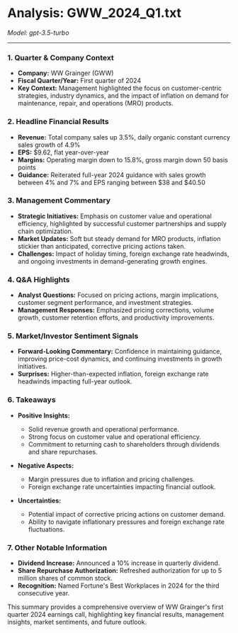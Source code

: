 # Analysis: GWW_2024_Q1.txt

*Model: gpt-3.5-turbo*

---

### 1. Quarter & Company Context
- **Company:** WW Grainger (GWW)
- **Fiscal Quarter/Year:** First quarter of 2024
- **Key Context:** Management highlighted the focus on customer-centric strategies, industry dynamics, and the impact of inflation on demand for maintenance, repair, and operations (MRO) products.

### 2. Headline Financial Results
- **Revenue:** Total company sales up 3.5%, daily organic constant currency sales growth of 4.9%
- **EPS:** $9.62, flat year-over-year
- **Margins:** Operating margin down to 15.8%, gross margin down 50 basis points
- **Guidance:** Reiterated full-year 2024 guidance with sales growth between 4% and 7% and EPS ranging between $38 and $40.50

### 3. Management Commentary
- **Strategic Initiatives:** Emphasis on customer value and operational efficiency, highlighted by successful customer partnerships and supply chain optimization.
- **Market Updates:** Soft but steady demand for MRO products, inflation stickier than anticipated, corrective pricing actions taken.
- **Challenges:** Impact of holiday timing, foreign exchange rate headwinds, and ongoing investments in demand-generating growth engines.

### 4. Q&A Highlights
- **Analyst Questions:** Focused on pricing actions, margin implications, customer segment performance, and investment strategies.
- **Management Responses:** Emphasized pricing corrections, volume growth, customer retention efforts, and productivity improvements.

### 5. Market/Investor Sentiment Signals
- **Forward-Looking Commentary:** Confidence in maintaining guidance, improving price-cost dynamics, and continuing investments in growth initiatives.
- **Surprises:** Higher-than-expected inflation, foreign exchange rate headwinds impacting full-year outlook.

### 6. Takeaways
- **Positive Insights:**
  - Solid revenue growth and operational performance.
  - Strong focus on customer value and operational efficiency.
  - Commitment to returning cash to shareholders through dividends and share repurchases.

- **Negative Aspects:**
  - Margin pressures due to inflation and pricing challenges.
  - Foreign exchange rate uncertainties impacting financial outlook.

- **Uncertainties:**
  - Potential impact of corrective pricing actions on customer demand.
  - Ability to navigate inflationary pressures and foreign exchange rate fluctuations.

### 7. Other Notable Information
- **Dividend Increase:** Announced a 10% increase in quarterly dividend.
- **Share Repurchase Authorization:** Refreshed authorization for up to 5 million shares of common stock.
- **Recognition:** Named Fortune's Best Workplaces in 2024 for the third consecutive year.

This summary provides a comprehensive overview of WW Grainger's first quarter 2024 earnings call, highlighting key financial results, management insights, market sentiments, and future outlook.